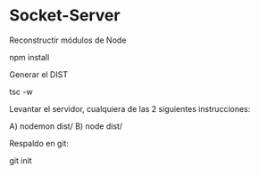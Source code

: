 # Socket-Server

Reconstructir módulos de Node
<!--  -->
npm install
<!--  -->

Generar el DIST
<!--  -->
tsc -w
<!--  -->

Levantar el servidor, cualquiera de las 2 siguientes instrucciones:
<!--  -->
A) nodemon dist/
B) node dist/
<!--  -->

Respaldo en git:
<!--  -->
git init
<!--  -->





